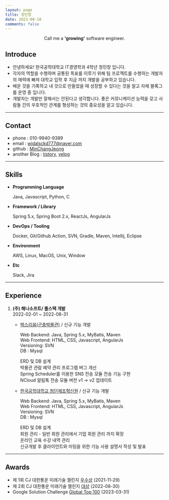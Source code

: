 ```yaml
---
layout: page
title: 정민창
date: 2023-08-10
comments: false
---
```

    
<center>Call me a <b>'growing'</b> software engineer.</center>

## Introduce

- 안녕하세요! 한국공학대학교 IT경영학과 4학년 정민창 입니다.
- 각자의 역할을 수행하며 공통된 목표를 이루기 위해 팀 프로젝트를 수행하는 개발자의 매력에 빠져 대학교 입학 후 지금 까지 개발을 공부하고 있습니다.
- 배운 것을 기록하고 내 것으로 만들었을 때 성장할 수 있다는 것을 알고 자체 블록그를 운영 중 입니다.
- 개발자는 개발만 잘해서는 안된다고 생각합니다. 좋은 커뮤니케이션 능력을 갖고 사람들 간의 우호적인 관계를 형성하는 것의 중요성을 알고 있습니다.


---

## Contact
* phone : 010-9940-9389
* email : wjdalsckd777@naver.com
* github : <a href="https://github.com/MinChangJeong
">MinChangJeong</a>
* another Blog : <a href="https://jminc00.tistory.com
">tistory</a>, <a href="https://velog.io/@wjdalsckd45
">velog</a>  


---- 


## Skills

* **Programming Language**
    
    Java, Javascript, Python, C

* **Framework / Library**
    
    Spring 5.x, Spring Boot 2.x, ReactJs, AngularJs

* **DevOps / Tooling**
     
    Docker, Git/Github Action, SVN, Gradle, Maven, Intellij, Eclipse

* **Environment**
    
    AWS, Linux, MacOS, Unix, Window

* **Etc**
    
    Slack, Jira

----

## Experience

1. **(주) 해나소프트/ 풀스택 개발** \
    2022-02-01 ~ 2022-08-31

    * <a href="https://bugsrium.siheung.go.kr/">벅스리움(곤충박물관)</a> / 신규 기능 개발

        Web Backend: Java, Spring 5.x, MyBatis, Maven \
        Web Frontend: HTML, CSS, Javascript, AngularJs \
        Versioning: SVN \
        DB : Mysql

        ERD 및 DB 설계 \
        박물관 관람 예약 관리 프로그램 버그 개선 \
        Spring Scheduler를 이용한 SNS 전송 모듈 전송 기능 구현 \
        NCloud 알림톡 전송 모듈 버전 v1 -> v2 업데이트 

    * <a href="https://amic.tukorea.ac.kr/">한국공학대학교 첨단제조혁신원</a> / 신규 기능 개발

        Web Backend: Java, Spring 5.x, MyBatis, Maven \
        Web Frontend: HTML, CSS, Javascript, AngularJs \
        Versioning: SVN \
        DB : Mysql

        ERD 및 DB 설계 \
        회원 관리 - 일반 회원 관리에서 기업 회원 관리 까지 확장 \
        온라인 교육 수강 내역 관리 \
        신규개발 후 클라이언트와 미팅을 위한 기능 사용 설명서 작성 및 발표

---

## Awards

* 제 1회 CJ 대한통운 미래기술 챌린지 <U>우수상</U> (2021-11-29)
* 제 2회 CJ 대한통운 미래기술 챌린지 <U>대상</U> (2022-08-30)
* Google Solution Challenge <U>Global Top 100</U> (2023-03-31)



